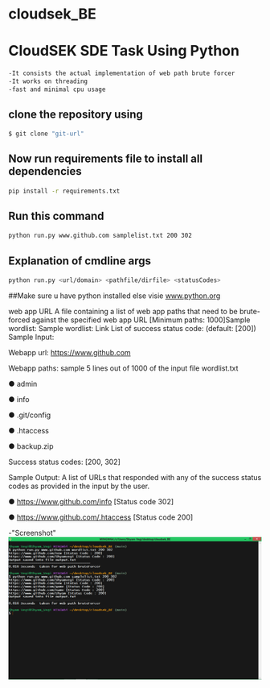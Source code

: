 # cloudsek_BE
# CloudSEK SDE Task Using Python
	-It consists the actual implementation of web path brute forcer
    -It works on threading
    -fast and minimal cpu usage

## clone the repository using
```sh
$ git clone "git-url"
```

## Now run requirements file to install all dependencies 

```sh
pip install -r requirements.txt
``` 
## Run this command
```sh
python run.py www.github.com samplelist.txt 200 302
``` 
## Explanation of cmdline args
```sh
python run.py <url/domain> <pathfile/dirfile> <statusCodes>
``` 
##Make sure u have python installed else visie www.python.org

web app URL
A file containing a list of web app paths that need to be brute-forced against the specified web app URL  [Minimum paths: 1000]Sample wordlist:
Sample wordlist: Link
List of success status code: (default:  [200])
Sample Input:

Webapp url: https://www.github.com

Webapp paths: sample 5 lines out of 1000 of the input file wordlist.txt

●      admin

●      info

●      .git/config

●      .htaccess

●      backup.zip

Success status codes: [200, 302]


Sample Output: A list of URLs that responded with any of the success status codes as provided in the input by the user.
 

●      https://www.github.com/info [Status code 302]

●      https://www.github.com/.htaccess [Status code 200]


-"Screenshot"
![](/result.png)
